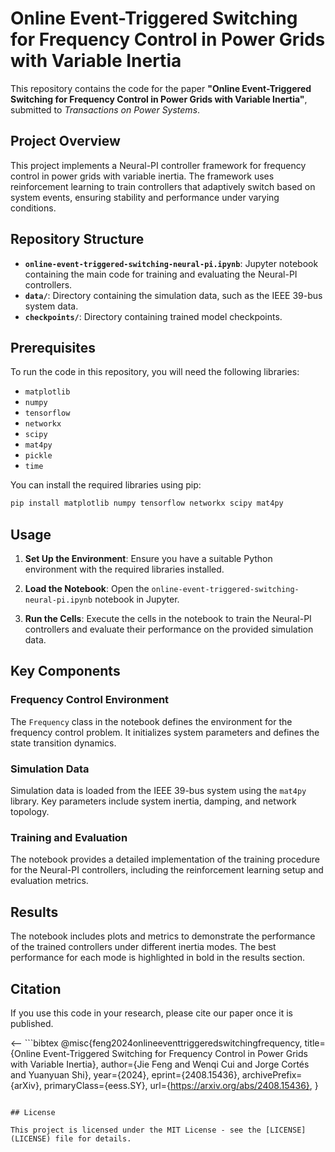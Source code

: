 # Online Event-Triggered Switching for Frequency Control in Power Grids with Variable Inertia

This repository contains the code for the paper **"Online Event-Triggered Switching for Frequency Control in Power Grids with Variable Inertia"**, submitted to *Transactions on Power Systems*.

## Project Overview

This project implements a Neural-PI controller framework for frequency control in power grids with variable inertia. The framework uses reinforcement learning to train controllers that adaptively switch based on system events, ensuring stability and performance under varying conditions.

## Repository Structure

- **`online-event-triggered-switching-neural-pi.ipynb`**: Jupyter notebook containing the main code for training and evaluating the Neural-PI controllers.
- **`data/`**: Directory containing the simulation data, such as the IEEE 39-bus system data.
- **`checkpoints/`**: Directory containing trained model checkpoints.

## Prerequisites

To run the code in this repository, you will need the following libraries:

- `matplotlib`
- `numpy`
- `tensorflow`
- `networkx`
- `scipy`
- `mat4py`
- `pickle`
- `time`

You can install the required libraries using pip:
```bash
pip install matplotlib numpy tensorflow networkx scipy mat4py
```

## Usage

1. **Set Up the Environment**: Ensure you have a suitable Python environment with the required libraries installed.

2. **Load the Notebook**: Open the `online-event-triggered-switching-neural-pi.ipynb` notebook in Jupyter.

3. **Run the Cells**: Execute the cells in the notebook to train the Neural-PI controllers and evaluate their performance on the provided simulation data.

## Key Components

### Frequency Control Environment

The `Frequency` class in the notebook defines the environment for the frequency control problem. It initializes system parameters and defines the state transition dynamics.

### Simulation Data

Simulation data is loaded from the IEEE 39-bus system using the `mat4py` library. Key parameters include system inertia, damping, and network topology.

### Training and Evaluation

The notebook provides a detailed implementation of the training procedure for the Neural-PI controllers, including the reinforcement learning setup and evaluation metrics.

## Results

The notebook includes plots and metrics to demonstrate the performance of the trained controllers under different inertia modes. The best performance for each mode is highlighted in bold in the results section.

## Citation

If you use this code in your research, please cite our paper once it is published.

<-- ```bibtex
@misc{feng2024onlineeventtriggeredswitchingfrequency,
      title={Online Event-Triggered Switching for Frequency Control in Power Grids with Variable Inertia}, 
      author={Jie Feng and Wenqi Cui and Jorge Cortés and Yuanyuan Shi},
      year={2024},
      eprint={2408.15436},
      archivePrefix={arXiv},
      primaryClass={eess.SY},
      url={https://arxiv.org/abs/2408.15436}, 
}
``` -->

## License

This project is licensed under the MIT License - see the [LICENSE](LICENSE) file for details.


